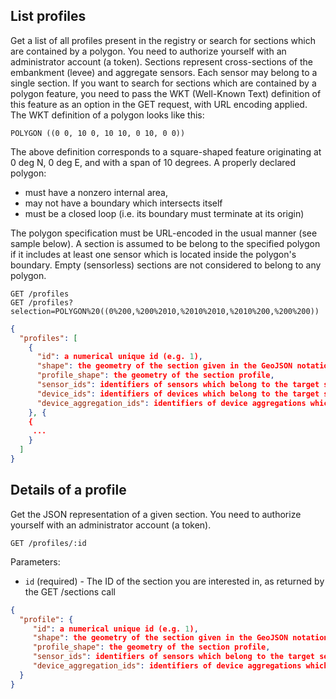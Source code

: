 ## List profiles

Get a list of all profiles present in the registry or search for sections which are contained by a polygon.
You need to authorize yourself with an administrator account (a token).
Sections represent cross-sections of the embankment (levee) and aggregate sensors. Each sensor may belong to a single section. If you want to search for sections which are contained by a polygon feature, you need to pass the WKT (Well-Known Text) definition of this feature as an option in the GET request, with URL encoding applied.
The WKT definition of a polygon looks like this:

```
POLYGON ((0 0, 10 0, 10 10, 0 10, 0 0))
```

The above definition corresponds to a square-shaped feature originating at 0 deg N, 0 deg E, and with a span of 10 degrees. A properly declared polygon:

+ must have a nonzero internal area,
+ may not have a boundary which intersects itself
+ must be a closed loop (i.e. its boundary must terminate at its origin)

The polygon specification must be URL-encoded in the usual manner (see sample below). A section is assumed to be belong to the specified polygon if it includes at least one sensor which is located inside the polygon's boundary. Empty (sensorless) sections are not considered to belong to any polygon.

```
GET /profiles
GET /profiles?selection=POLYGON%20((0%200,%200%2010,%2010%2010,%2010%200,%200%200))
```

```json
{
  "profiles": [
    {
      "id": a numerical unique id (e.g. 1),
      "shape": the geometry of the section given in the GeoJSON notation,
      "profile_shape": the geometry of the section profile,
      "sensor_ids": identifiers of sensors which belong to the target section,
      "device_ids": identifiers of devices which belong to the target section,
      "device_aggregation_ids": identifiers of device aggregations which belong to the target section.
    }, {
    {
     ...
    }
  ]
}
```

## Details of a profile

Get the JSON representation of a given section. You need to authorize yourself with an administrator account (a token).

```
GET /profiles/:id
```

Parameters:

+ `id` (required) - The ID of the section you are interested in, as returned by the GET /sections call

```json
{
  "profile": {
     "id": a numerical unique id (e.g. 1),
     "shape": the geometry of the section given in the GeoJSON notation,
     "profile_shape": the geometry of the section profile,
     "sensor_ids": identifiers of sensors which belong to the target section,
     "device_aggregation_ids": identifiers of device aggregations which belong to the target section.
  }
}
```
